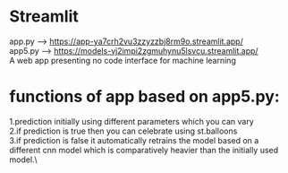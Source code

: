 # Streamlit
app.py --> https://app-ya7crh2vu3zzyzzbj8rm9o.streamlit.app/ \
app5.py --> https://models-vj2impi2zgmuhynu5lsvcu.streamlit.app/ \
A web app presenting no code interface for machine learning

# functions of app based on app5.py:
1.prediction initially using different parameters which you can vary \
2.if prediction is true then you can celebrate using st.balloons \
3.if prediction is false it automatically retrains the model based on a different cnn model which is comparatively heavier than the initially used model.\
